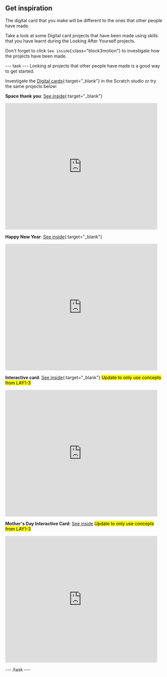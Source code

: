 ## Get inspiration
The digital card that you make will be different to the ones that other people have made. 

Take a look at some Digital card projects that have been made using skills that you have learnt during the Looking After Yourself projects.

Don't forget to click `See inside`{:class="block3motion"} to investigate how the projects have been made.

--- task ---
Looking at projects that other people have made is a good way to get started. 

Investigate the [Digital cards](https://scratch.mit.edu/studios/27073994){:target=”_blank”} in the Scratch studio or try the same projects below:

**Space thank you**: [See inside](https://scratch.mit.edu/projects/456062813/editor){:target="_blank"}

<div class="scratch-preview">
  <iframe src="https://scratch.mit.edu/projects/456062813/embed" allowtransparency="true" width="485" height="402" frameborder="0" scrolling="no" allowfullscreen></iframe>
</div>

**Happy New Year**: [See inside](https://scratch.mit.edu/projects/455910740/editor){:target="_blank"}
<div class="scratch-preview">
  <iframe src="https://scratch.mit.edu/projects/455910740/embed" allowtransparency="true" width="485" height="402" frameborder="0" scrolling="no" allowfullscreen></iframe>
</div>

**Interactive card**: [See inside](https://scratch.mit.edu/projects/72110460/editor){:target="_blank"}
<mark>Update to only use concepts from LAY1-3</mark>
<div class="scratch-preview">
  <iframe src="https://scratch.mit.edu/projects/72110460/embed" allowtransparency="true" width="485" height="402" frameborder="0" scrolling="no" allowfullscreen></iframe>
</div>

**Mother's Day Interactive Card**: [See inside](https://scratch.mit.edu/projects/61339728/editor)
<mark>Update to only use concepts from LAY1-3</mark>
<div class="scratch-preview">
  <iframe src="https://scratch.mit.edu/projects/61339728/embed" allowtransparency="true" width="485" height="402" frameborder="0" scrolling="no" allowfullscreen></iframe>
</div>

--- /task ---

